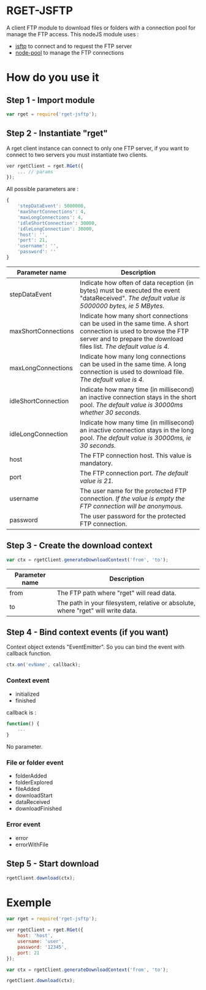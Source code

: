 RGET-JSFTP
=========
A client FTP module to download files or folders with a connection pool for manage the FTP access.
This nodeJS module uses :
- [jsftp](https://github.com/sergi/jsftp "Go to GitHub") to connect and to request the FTP server
- [node-pool](https://github.com/coopernurse/node-pool "Go to GitHub") to manage the FTP connections

How do you use it
=========
## Step 1 - Import module

```javascript
var rget = require('rget-jsftp');
```

## Step 2 - Instantiate "rget"
A rget client instance can connect to only one FTP server, if you want to connect to two servers you must instantiate two clients.

```javascript
ver rgetClient = rget.RGet({
    ... // params
});
```

All possible parameters are :

```javascript
{
    'stepDataEvent': 5000000,
    'maxShortConnections': 4,
    'maxLongConnections': 4,
    'idleShortConnection': 30000,
    'idleLongConnection': 30000,
    'host': '',
    'port': 21,
    'username': '',
    'password': ''
}
```
| Parameter name      | Description      |
| ------------------- | ---------------- |
| stepDataEvent       | Indicate how often of data reception (in bytes) must be executed the event "dataReceived". _The default value is 5000000 bytes, ie 5 MBytes._ |
| maxShortConnections | Indicate how many short connections can be used in the same time. A short connection is used to browse the FTP server and to prepare the download files list. _The default value is 4._ |
| maxLongConnections  | Indicate how many long connections can be used in the same time. A long connection is used to download file. _The default value is 4._ |
| idleShortConnection | Indicate how many time (in millisecond) an inactive connection stays in the short pool. _The default value is 30000ms whether 30 seconds._ |
| idleLongConnection  | Indicate how many time (in millisecond) an inactive connection stays in the long pool. _The default value is 30000ms, ie 30 seconds._ |
| host                | The FTP connection host. This value is mandatory. |
| port                | The FTP connection port. _The default value is 21._ |
| username            | The user name for the protected FTP connection. _If the value is empty the FTP connection will be anonymous._ |
| password            | The user password for the protected FTP connection. |

## Step 3 - Create the download context
```javascript
var ctx = rgetClient.generateDownloadContext('from', 'to');
```
| Parameter name      | Description      |
| ------------------- | ---------------- |
| from       | The FTP path where "rget" will read data. |
| to | The path in your filesystem, relative or absolute, where "rget" will write data. |

## Step 4 - Bind context events (if you want)
Context object extends "EventEmitter". So you can bind the event with callback function.

```javascript
ctx.on('evName', callback);
```

### Context event
- initialized
- finished

callback is :
```javascript
function() {
    ...
}
```
No parameter.

### File or folder event
- folderAdded
- folderExplored
- fileAdded
- downloadStart
- dataReceived
- downloadFinished
### Error event
- error
- errorWithFile


## Step 5 - Start download
```javascript
rgetClient.download(ctx);
```

Exemple
=========

```javascript
var rget = require('rget-jsftp');

ver rgetClient = rget.RGet({
    host: 'host',
    username: 'user',
    password: '12345',
    port: 21
});

var ctx = rgetClient.generateDownloadContext('from', 'to');

rgetClient.download(ctx);
```
